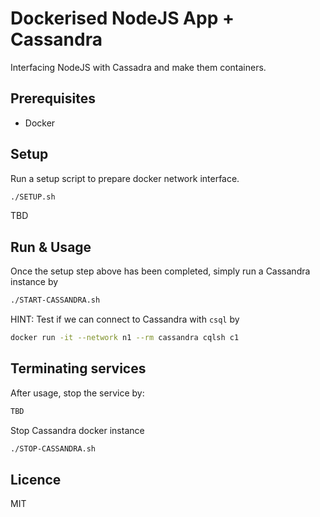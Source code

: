 # Dockerised NodeJS App + Cassandra

Interfacing NodeJS with Cassadra and make them containers.

## Prerequisites

- Docker

## Setup

Run a setup script to prepare docker network interface.

```bash
./SETUP.sh
```

TBD

## Run & Usage

Once the setup step above has been completed, simply run a Cassandra instance by

```bash
./START-CASSANDRA.sh
```

HINT: Test if we can connect to Cassandra with `csql` by

```bash
docker run -it --network n1 --rm cassandra cqlsh c1
```

## Terminating services

After usage, stop the service by:

```bash
TBD
```

Stop Cassandra docker instance

```bash
./STOP-CASSANDRA.sh
```

## Licence

MIT
